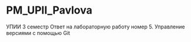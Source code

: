 # PM_UPII_Pavlova
УПИИ 3 семестр
Ответ на лабораторную работу номер 5.
Управление версиями с помощью Git

